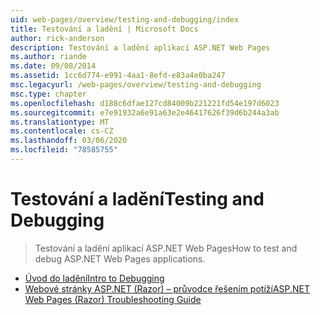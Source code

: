 ```yaml
---
uid: web-pages/overview/testing-and-debugging/index
title: Testování a ladění | Microsoft Docs
author: rick-anderson
description: Testování a ladění aplikací ASP.NET Web Pages
ms.author: riande
ms.date: 09/08/2014
ms.assetid: 1cc6d774-e991-4aa1-8efd-e83a4e0ba247
msc.legacyurl: /web-pages/overview/testing-and-debugging
msc.type: chapter
ms.openlocfilehash: d188c6dfae127cd84009b221221fd54e197d6023
ms.sourcegitcommit: e7e91932a6e91a63e2e46417626f39d6b244a3ab
ms.translationtype: MT
ms.contentlocale: cs-CZ
ms.lasthandoff: 03/06/2020
ms.locfileid: "78585755"
---
```

# <a name="testing-and-debugging"></a><span data-ttu-id="42759-103">Testování a ladění</span><span class="sxs-lookup"><span data-stu-id="42759-103">Testing and Debugging</span></span>

> <span data-ttu-id="42759-104">Testování a ladění aplikací ASP.NET Web Pages</span><span class="sxs-lookup"><span data-stu-id="42759-104">How to test and debug ASP.NET Web Pages applications.</span></span>

- [<span data-ttu-id="42759-105">Úvod do ladění</span><span class="sxs-lookup"><span data-stu-id="42759-105">Intro to Debugging</span></span>](introduction-to-debugging.md)
- [<span data-ttu-id="42759-106">Webové stránky ASP.NET (Razor) – průvodce řešením potíží</span><span class="sxs-lookup"><span data-stu-id="42759-106">ASP.NET Web Pages (Razor) Troubleshooting Guide</span></span>](aspnet-web-pages-razor-troubleshooting-guide.md)
